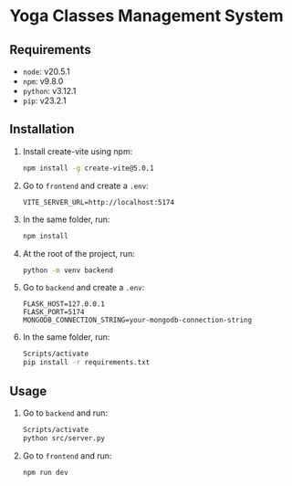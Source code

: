 # Yoga Classes Management System

## Requirements

- `node`: v20.5.1
- `npm`: v9.8.0
- `python`: v3.12.1
- `pip`: v23.2.1

## Installation

1. Install create-vite using npm:

    ```bash
    npm install -g create-vite@5.0.1
    ```

1. Go to `frontend` and create a `.env`:

    ```dotenv
    VITE_SERVER_URL=http://localhost:5174
    ```

1. In the same folder, run:

    ```bash
    npm install
    ```

1. At the root of the project, run:

    ```bash
    python -m venv backend
    ```

1. Go to `backend` and create a `.env`:

    ```dotenv
    FLASK_HOST=127.0.0.1
    FLASK_PORT=5174
    MONGODB_CONNECTION_STRING=your-mongodb-connection-string
    ```

1. In the same folder, run:

    ```bash
    Scripts/activate
    pip install -r requirements.txt
    ```

## Usage

1. Go to `backend` and run:

    ```bash
    Scripts/activate
    python src/server.py
    ```

1. Go to `frontend` and run:

    ```bash
    npm run dev
    ```
